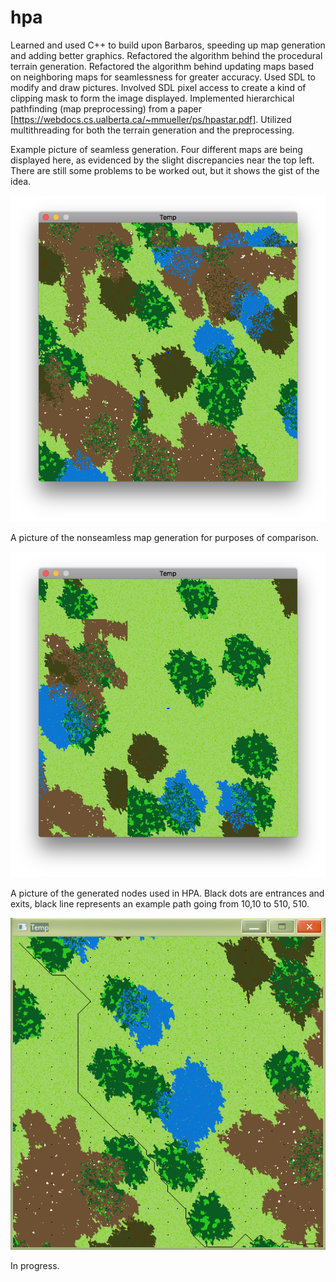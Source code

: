 # hpa
Learned and used C++ to build upon Barbaros, speeding up map generation and adding better graphics. 
Refactored the algorithm behind the procedural terrain generation. 
Refactored the algorithm behind updating maps based on neighboring maps for seamlessness for greater accuracy.
Used SDL to modify and draw pictures. Involved SDL pixel access to create a kind of clipping mask to form the image displayed. 
Implemented hierarchical pathfinding (map preprocessing) from a paper [https://webdocs.cs.ualberta.ca/~mmueller/ps/hpastar.pdf]. 
Utilized multithreading for both the terrain generation and the preprocessing. 

Example picture of seamless generation. Four different maps are being displayed here, as evidenced by the slight discrepancies near the top left. There are still some problems to be worked out, but it shows the gist of the idea.


![Seamless attempt](seamless.png)


A picture of the nonseamless map generation for purposes of comparison. 



![](nonseamless.png)



A picture of the generated nodes used in HPA. Black dots are entrances and exits, black line represents an example path going from 10,10 to 510, 510.



![hierarchical path finding](hpa.PNG)



In progress.
